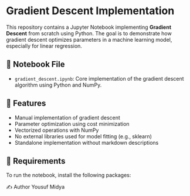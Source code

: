 # Gradient Descent Implementation

This repository contains a Jupyter Notebook implementing **Gradient Descent** from scratch using Python. The goal is to demonstrate how gradient descent optimizes parameters in a machine learning model, especially for linear regression.

## 📄 Notebook File

- `gradient_descent.ipynb`: Core implementation of the gradient descent algorithm using Python and NumPy.

## 🚀 Features

- Manual implementation of gradient descent  
- Parameter optimization using cost minimization  
- Vectorized operations with NumPy  
- No external libraries used for model fitting (e.g., sklearn)  
- Standalone implementation without markdown descriptions  

## 🔧 Requirements

To run the notebook, install the following packages:


✍️ Author
Yousuf Midya
